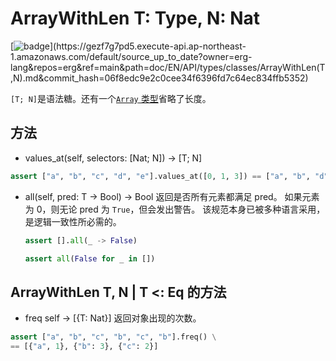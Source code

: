 # ArrayWithLen T: Type, N: Nat

[![badge](https://img.shields.io/endpoint.svg?url=https%3A%2F%2Fgezf7g7pd5.execute-api.ap-northeast-1.amazonaws.com%2Fdefault%2Fsource_up_to_date%3Fowner%3Derg-lang%26repos%3Derg%26ref%3Dmain%26path%3Ddoc/EN/API/types/classes/ArrayWithLen(T,N).md%26commit_hash%3D06f8edc9e2c0cee34f6396fd7c64ec834ffb5352)](https://gezf7g7pd5.execute-api.ap-northeast-1.amazonaws.com/default/source_up_to_date?owner=erg-lang&repos=erg&ref=main&path=doc/EN/API/types/classes/ArrayWithLen(T,N).md&commit_hash=06f8edc9e2c0cee34f6396fd7c64ec834ffb5352)

`[T; N]`是语法糖。还有一个[`Array` 类型](./Array.md)省略了长度。

## 方法

* values_at(self, selectors: [Nat; N]) -> [T; N]

```python
assert ["a", "b", "c", "d", "e"].values_at([0, 1, 3]) == ["a", "b", "d"]
```

* all(self, pred: T -> Bool) -> Bool
  返回是否所有元素都满足 pred。
   如果元素为 0，则无论 pred 为 `True`，但会发出警告。
   该规范本身已被多种语言采用，是逻辑一致性所必需的。

  ```python
  assert [].all(_ -> False)
  ```

  ```python
  assert all(False for _ in [])
  ```

## ArrayWithLen T, N | T <: Eq 的方法

* freq self -> [{T: Nat}]
  返回对象出现的次数。

```python
assert ["a", "b", "c", "b", "c", "b"].freq() \
== [{"a", 1}, {"b": 3}, {"c": 2}]
```
